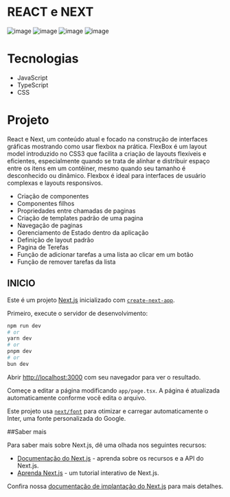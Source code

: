 # REACT e NEXT

![image](https://github.com/user-attachments/assets/1c6ce717-730a-4089-93a1-beb47cec8067)
![image](https://github.com/user-attachments/assets/6d1bf30b-c56f-4898-940b-c4e864004e18)
![image](https://github.com/user-attachments/assets/5979b031-928d-41c1-b600-8f26d7dc0272)
![image](https://github.com/user-attachments/assets/5130b67b-fe64-4a4f-9d9e-146bd559bfa3)

# Tecnologias

- JavaScript
- TypeScript
- CSS

# Projeto

React e Next, um conteúdo atual e focado na construção de interfaces gráficas mostrando como usar flexbox na prática.
FlexBox é um layout model introduzido no CSS3 que facilita a criação de layouts flexíveis e eficientes, especialmente quando se trata de alinhar e distribuir espaço entre os itens em um contêiner, mesmo quando seu tamanho é desconhecido ou dinâmico. Flexbox é ideal para interfaces de usuário complexas e layouts responsivos.

- Criação de componentes
- Componentes filhos
- Propriedades entre chamadas de paginas 
- Criação de templates padrão de uma pagina
- Navegação de paginas
- Gerenciamento de Estado dentro da aplicação
- Definição de layout padrão
- Pagina de Terefas
- Função de adicionar tarefas a uma lista ao clicar em um botão
- Função de remover tarefas da lista

## INICIO

Este é um projeto [Next.js](https://nextjs.org/) inicializado com [`create-next-app`](https://github.com/vercel/next.js/tree/canary/packages/create-next-app).

Primeiro, execute o servidor de desenvolvimento:

```bash
npm run dev
# or
yarn dev
# or
pnpm dev
# or
bun dev
```
Abrir [http://localhost:3000](http://localhost:3000) com seu navegador para ver o resultado.

Começe a editar a página modificando `app/page.tsx`. A página é atualizada automaticamente conforme você edita o arquivo.

Este projeto usa [`next/font`](https://nextjs.org/docs/basic-features/font-optimization) para otimizar e carregar automaticamente o Inter, uma fonte personalizada do Google.

##Saber mais 

Para saber mais sobre Next.js, dê uma olhada nos seguintes recursos: 

- [Documentação do Next.js](https://nextjs.org/docs) - aprenda sobre os recursos e a API do Next.js.
- [Aprenda Next.js](https://nextjs.org/learn) - um tutorial interativo de Next.js.

Confira nossa [documentação de implantação do Next.js](https://nextjs.org/docs/deployment) para mais detalhes.
